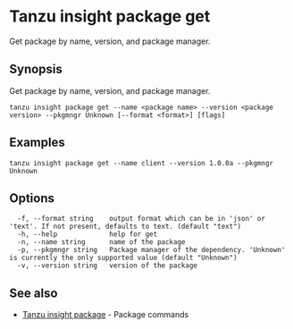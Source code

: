 # Tanzu insight package get

Get package by name, version, and package manager.

## <a id='synopsis'></a>Synopsis

Get package by name, version, and package manager.

```
tanzu insight package get --name <package name> --version <package version> --pkgmngr Unknown [--format <format>] [flags]
```

## <a id='examples'></a>Examples

```
tanzu insight package get --name client --version 1.0.0a --pkgmngr Unknown
```

## <a id='options'></a>Options

```
  -f, --format string    output format which can be in 'json' or 'text'. If not present, defaults to text. (default "text")
  -h, --help             help for get
  -n, --name string      name of the package
  -p, --pkgmngr string   Package manager of the dependency. 'Unknown' is currently the only supported value (default "Unknown")
  -v, --version string   version of the package
```

## <a id='see-also'></a>See also

* [Tanzu insight package](insight-package.md)	 - Package commands
